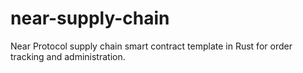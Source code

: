 # near-supply-chain
Near Protocol supply chain smart contract template in Rust for order tracking and administration.
